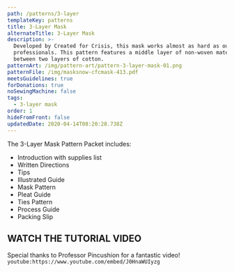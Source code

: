 ```yaml
---
path: /patterns/3-layer
templateKey: patterns
title: 3-Layer Mask
alternateTitle: 3-Layer Mask
description: >-
  Developed by Created for Crisis, this mask works almost as hard as our medical
  professionals. This pattern features a middle layer of non-woven material
  between two layers of cotton.
patternArt: /img/pattern-art/pattern-3-layer-mask-01.png
patternFile: /img/masksnow-cfcmask-413.pdf
meetsGuidelines: true
forDonations: true
noSewingMachine: false
tags:
  - 3-layer mask
order: 1
hideFromFront: false
updatedDate: 2020-04-14T08:20:28.738Z
---
```



The 3-Layer Mask Pattern Packet includes:
- Introduction with supplies list
- Written Directions
- Tips
- Illustrated Guide
- Mask Pattern
- Pleat Guide
- Ties Pattern
- Process Guide
- Packing Slip

## WATCH THE TUTORIAL VIDEO
Special thanks to Professor Pincushion for a fantastic video!
`youtube:https://www.youtube.com/embed/J0HnaWUIyzg`
